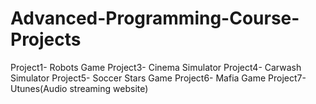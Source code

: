 # Advanced-Programming-Course-Projects

Project1- Robots Game
Project3- Cinema Simulator
Project4- Carwash Simulator
Project5- Soccer Stars Game
Project6- Mafia Game
Project7- Utunes(Audio streaming website)
